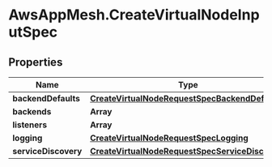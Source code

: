 # AwsAppMesh.CreateVirtualNodeInputSpec

## Properties

Name | Type | Description | Notes
------------ | ------------- | ------------- | -------------
**backendDefaults** | [**CreateVirtualNodeRequestSpecBackendDefaults**](CreateVirtualNodeRequestSpecBackendDefaults.md) |  | [optional] 
**backends** | **Array** |  | [optional] 
**listeners** | **Array** |  | [optional] 
**logging** | [**CreateVirtualNodeRequestSpecLogging**](CreateVirtualNodeRequestSpecLogging.md) |  | [optional] 
**serviceDiscovery** | [**CreateVirtualNodeRequestSpecServiceDiscovery**](CreateVirtualNodeRequestSpecServiceDiscovery.md) |  | [optional] 


